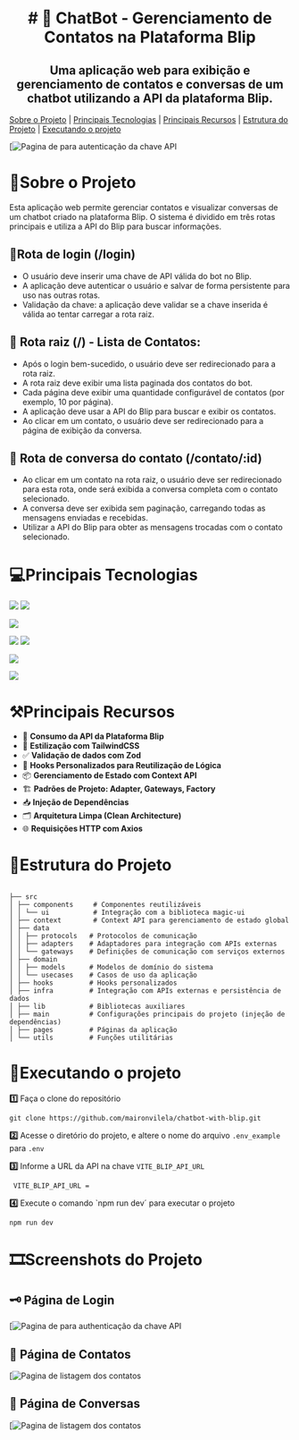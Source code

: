 <h1 align="center">
     # 🤖 ChatBot - Gerenciamento de Contatos na Plataforma Blip
</h1>
<h2 align="center">
     Uma aplicação web para exibição e gerenciamento de contatos e conversas de um chatbot utilizando a API da plataforma Blip.
</h2

  <p align="center">
    <a href="#sobre-o-projeto">Sobre o Projeto</a> |
    <a href="#principais-tecnologias">Principais Tecnologias</a> |
    <a href="#principais-recursos">Principais Recursos</a> |
    <a href="#estrutura_do_projeto">Estrutura do Projeto</a> |
    <a href="#executando_o_projeto">Executando o projeto</a>   
</p>

[![Pagina de para autenticação da chave API ](https://sa-east-1.graphassets.com/clzr3qy8z0jvv07lsbu9dh3xe/output=format:jpg/cm2jl6f1u09d307kiozm3tjj4)

# 📒Sobre o Projeto

Esta aplicação web permite gerenciar contatos e visualizar conversas de um chatbot criado na plataforma Blip. O sistema é dividido em três rotas principais e utiliza a API do Blip para buscar informações.

## 🚀Rota de login (/login)

- O usuário deve inserir uma chave de API válida do bot no Blip.
- A aplicação deve autenticar o usuário e salvar de forma persistente para uso nas
  outras rotas.
- Validação da chave: a aplicação deve validar se a chave inserida é válida ao
  tentar carregar a rota raiz.

## 📇 Rota raiz (/) - Lista de Contatos:

- Após o login bem-sucedido, o usuário deve ser redirecionado para a rota raiz.
- A rota raiz deve exibir uma lista paginada dos contatos do bot.
- Cada página deve exibir uma quantidade configurável de contatos (por exemplo,
  10 por página).
- A aplicação deve usar a API do Blip para buscar e exibir os contatos.
- Ao clicar em um contato, o usuário deve ser redirecionado para a página de
  exibição da conversa.

## 💬 Rota de conversa do contato (/contato/:id)

- Ao clicar em um contato na rota raiz, o usuário deve ser redirecionado para esta
  rota, onde será exibida a conversa completa com o contato selecionado.
- A conversa deve ser exibida sem paginação, carregando todas as mensagens
  enviadas e recebidas.
- Utilizar a API do Blip para obter as mensagens trocadas com o contato
  selecionado.

# 💻Principais Tecnologias   

[![](https://img.shields.io/badge/@Code-React-052051)]()
[![](https://img.shields.io/badge/@Code-typescript-052051)]()

[![](https://img.shields.io/badge/@Styles-Tailwind-3b82f6)]()

[![](https://img.shields.io/badge/@Componentes-magicui-16a34a)]()
[![](https://img.shields.io/badge/@Componentes-radixUI-16a34a)]()

[![](https://img.shields.io/badge/@Plataforma_Chatbot-Blip-f0abfc)]()

[![](https://img.shields.io/badge/@Validação_de_dados-Zod-708090)]()


# ⚒️Principais Recursos  
- 🔗 **Consumo da API da Plataforma Blip**  
- 🎨 **Estilização com TailwindCSS**  
- ✅ **Validação de dados com Zod**  
- 🔄 **Hooks Personalizados para Reutilização de Lógica**  
- 📦 **Gerenciamento de Estado com Context API**  
- 🏗️ **Padrões de Projeto: Adapter, Gateways, Factory**  
- 📥 **Injeção de Dependências**  
- 🗂️ **Arquitetura Limpa (Clean Architecture)**  
- 🌐 **Requisições HTTP com Axios**  

# 📂Estrutura do Projeto
```

├── src
│ ├── components     # Componentes reutilizáveis
│ │ └── ui           # Integração com a biblioteca magic-ui
│ ├── context        # Context API para gerenciamento de estado global
│ ├── data
│ │ ├── protocols   # Protocolos de comunicação
│ │ ├── adapters    # Adaptadores para integração com APIs externas
│ │ └── gateways    # Definições de comunicação com serviços externos
│ ├── domain
│ │ ├── models      # Modelos de domínio do sistema
│ │ └── usecases    # Casos de uso da aplicação
│ ├── hooks         # Hooks personalizados
│ ├── infra         # Integração com APIs externas e persistência de dados
│ ├── lib           # Bibliotecas auxiliares
│ ├── main          # Configurações principais do projeto (injeção de dependências)
│ ├── pages         # Páginas da aplicação
│ └── utils         # Funções utilitárias
```
 

# 🚀Executando o projeto

**1️⃣** Faça o clone do repositório

```
git clone https://github.com/maironvilela/chatbot-with-blip.git
```
 

**2️⃣** Acesse o diretório do projeto, e altere o nome do arquivo `.env_example` para `.env`

**3️⃣** Informe a URL da API na chave `VITE_BLIP_API_URL`

```
 VITE_BLIP_API_URL =
```

**4️⃣** Execute o comando `npm run dev´ para executar o projeto

```
npm run dev
```

# 🎞️Screenshots do Projeto

## 🗝️ Página de Login  

[![Pagina de para authenticação da chave API ](https://sa-east-1.graphassets.com/clzr3qy8z0jvv07lsbu9dh3xe/output=format:jpg/cm2jl6f1u09d307kiozm3tjj4)

## 📇 Página de Contatos  

[![Pagina de listagem dos contatos ](https://sa-east-1.graphassets.com/clzr3qy8z0jvv07lsbu9dh3xe/output=format:jpg/cm2jmuoqi09mn07kixz6vhm43)

## 💬 Página de Conversas 

[![Pagina de listagem dos contatos ](https://sa-east-1.graphassets.com/clzr3qy8z0jvv07lsbu9dh3xe/output=format:jpg/cm2jmwmmy09kj07kl8ibcm642)



